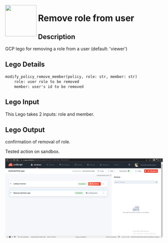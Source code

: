 [<img align="left" src="https://unskript.com/assets/favicon.png" width="100" height="100" style="padding-right: 5px">](https://unskript.com/assets/favicon.png) 
<h1>Remove role from user</h1>

## Description
GCP lego for removing a role from a user (default: 'viewer')

## Lego Details
    modify_policy_remove_member(policy, role: str, member: str)
        role: user role to be removed
        member: user's id to be removed

## Lego Input
This Lego takes 2 inputs: role and member.


## Lego Output

confirmation of removal of role.

Tested action on sandbox.

<img src="./1.png">